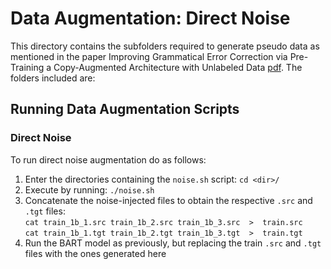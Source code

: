 # Data Augmentation: Direct Noise

This directory contains the subfolders required to generate pseudo data as mentioned in the paper Improving Grammatical Error Correction via Pre-Training a Copy-Augmented Architecture with Unlabeled Data [pdf](https://aclanthology.org/N19-1014.pdf). The folders included are:

## Running Data Augmentation Scripts

### Direct Noise 

To run direct noise augmentation do as follows:

1. Enter the directories containing the `noise.sh` script: `cd <dir>/`
2. Execute by running: `./noise.sh`
3. Concatenate the noise-injected files to obtain the respective `.src` and `.tgt` files: \
`cat train_1b_1.src train_1b_2.src train_1b_3.src  >  train.src` \
`cat train_1b_1.tgt train_1b_2.tgt train_1b_3.tgt  >  train.tgt`
4. Run the BART model as previously, but replacing the train `.src` and `.tgt` files with the ones generated here
